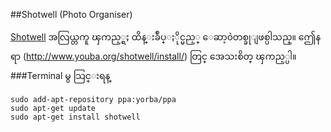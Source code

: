 ##Shotwell (Photo Organiser)

[Shotwell](http://www.yorba.org/shotwell/) အလြယ္တကူ ၾကည့္ရႈ ထိန္းခ်ဳပ္ႏိုင္မည့္
ေဆာ့၀ဲတစ္ခုျဖစ္ပါသည္။  ဤေနရာ (http://www.youba.org/shotwell/install/) တြင္ အေသးစိတ္
ၾကည့္ပါ။
###Terminal မွ သြင္းရန္

    sudo add-apt-repository ppa:yorba/ppa
    sudo apt-get update
    sudo apt-get install shotwell
